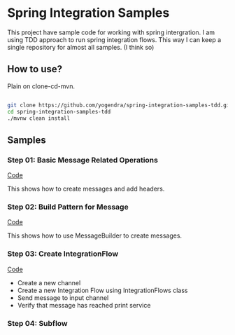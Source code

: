 # Spring Integration Samples

This project have sample code for working with spring intergration. I am using TDD approach to run 
spring integration flows. This way I can keep a single repository for almost all samples. (I think 
so)


## How to use?

Plain on clone-cd-mvn.

```bash

git clone https://github.com/yogendra/spring-integration-samples-tdd.git
cd spring-integration-samples-tdd
./mvnw clean install

```
## Samples
 
### Step 01: Basic Message Related Operations

[Code](src/test/java/me/yogendra/samples/springintegrationsamples/Step01BasicTests.java)

This shows how to create messages and add headers.


### Step 02: Build Pattern for Message

[Code](src/test/java/me/yogendra/samples/springintegrationsamples/Step02MessageBuilderTest.java)

This shows how to use MessageBuilder to create messages. 


### Step 03: Create IntegrationFlow

[Code](src/test/java/me/yogendra/samples/springintegrationsamples/Step03IntegrationFlow.java)

* Create a new channel
* Create a new Integration Flow using IntegrationFlows class
* Send message to input channel
* Verify that message has reached print service


### Step 04: Subflow



 
